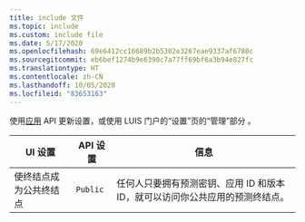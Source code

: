 ```yaml
---
title: include 文件
ms.topic: include
ms.custom: include file
ms.date: 5/17/2020
ms.openlocfilehash: 69e6412cc16689b2b5302e3267eae9337af6780c
ms.sourcegitcommit: eb6bef1274b9e6390c7a77ff69bf6a3b94e827fc
ms.translationtype: HT
ms.contentlocale: zh-CN
ms.lasthandoff: 10/05/2020
ms.locfileid: "83653163"
---
```

使用[应用](https://westus.dev.cognitive.microsoft.com/docs/services/5890b47c39e2bb17b84a55ff/operations/58aeface39e2bb03dcd5909e) API 更新设置，或使用 LUIS 门户的“设置”页的“管理”部分 。


|UI 设置|API 设置|信息|
|--|--|--|
|使终结点成为公共终结点|`Public`|任何人只要拥有预测密钥、应用 ID 和版本 ID，就可以访问你公共应用的预测终结点。 |

